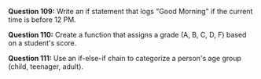 **Question 109:** Write an if statement that logs "Good Morning" if the current time is before 12 PM.

**Question 110:** Create a function that assigns a grade (A, B, C, D, F) based on a student's score.

**Question 111:** Use an if-else-if chain to categorize a person's age group (child, teenager, adult).
